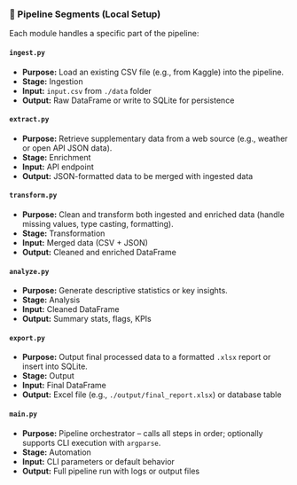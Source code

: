 ### 🧪 Pipeline Segments (Local Setup)

Each module handles a specific part of the pipeline:

#### `ingest.py`
*   **Purpose:** Load an existing CSV file (e.g., from Kaggle) into the pipeline.
*   **Stage:** Ingestion
*   **Input:** `input.csv` from `./data` folder
*   **Output:** Raw DataFrame or write to SQLite for persistence

#### `extract.py`
*   **Purpose:** Retrieve supplementary data from a web source (e.g., weather or open API JSON data).
*   **Stage:** Enrichment
*   **Input:** API endpoint
*   **Output:** JSON-formatted data to be merged with ingested data

#### `transform.py`
*   **Purpose:** Clean and transform both ingested and enriched data (handle missing values, type casting, formatting).
*   **Stage:** Transformation
*   **Input:** Merged data (CSV + JSON)
*   **Output:** Cleaned and enriched DataFrame

#### `analyze.py`
*   **Purpose:** Generate descriptive statistics or key insights.
*   **Stage:** Analysis
*   **Input:** Cleaned DataFrame
*   **Output:** Summary stats, flags, KPIs

#### `export.py`
*   **Purpose:** Output final processed data to a formatted `.xlsx` report or insert into SQLite.
*   **Stage:** Output
*   **Input:** Final DataFrame
*   **Output:** Excel file (e.g., `./output/final_report.xlsx`) or database table

#### `main.py`
*   **Purpose:** Pipeline orchestrator – calls all steps in order; optionally supports CLI execution with `argparse`.
*   **Stage:** Automation
*   **Input:** CLI parameters or default behavior
*   **Output:** Full pipeline run with logs or output files
